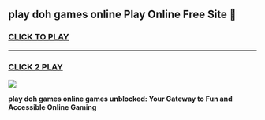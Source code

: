 
## play doh games online Play Online Free Site 👋
<h3>
<a href="https://download.freeplayer.one?title=play_doh_games_online&ref=21F">CLICK TO PLAY</a></h3>
<hr>

<h3>
<a href="https://download.freeplayer.one?title=play_doh_games_online&ref=21F">CLICK 2 PLAY</a>
  
</h3>

<a href="https://download.freeplayer.one?title=play_doh_games_online&ref=21F"><img src="https://cdnb.artstation.com/p/assets/images/images/032/539/853/original/anto-thomas-button-gif.gif"></a>


**play doh games online games unblocked: Your Gateway to Fun and Accessible Online Gaming**
